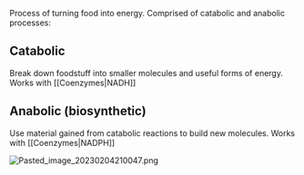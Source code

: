 Process of turning food into energy.
Comprised of catabolic and anabolic processes:

## Catabolic

Break down foodstuff into smaller molecules and useful forms of energy. Works with [[Coenzymes|NADH]]

## Anabolic (biosynthetic)

Use material gained from catabolic reactions to build new molecules. Works with [[Coenzymes|NADPH]]

![Pasted_image_20230204210047.png](pasted_image_20230204210047.png)

